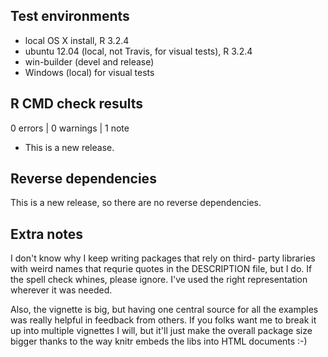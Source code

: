 ## Test environments
* local OS X install, R 3.2.4
* ubuntu 12.04 (local, not Travis, for visual tests), R 3.2.4
* win-builder (devel and release)
* Windows (local) for visual tests

## R CMD check results

0 errors | 0 warnings | 1 note

* This is a new release.

## Reverse dependencies

This is a new release, so there are no reverse dependencies.

## Extra notes

I don't know why I keep writing
packages that rely on third-
party libraries with weird names
that requrie quotes in the 
DESCRIPTION file, but I do. If 
the spell check whines, please 
ignore. I've used the right 
representation wherever it was
needed.

Also, the vignette is big, but
having one central source for all
the examples was really helpful
in feedback from others. If you
folks want me to break it up 
into multiple vignettes I will,
but it'll just make the overall
package size bigger thanks to
the way knitr embeds the libs
into HTML documents :-)
